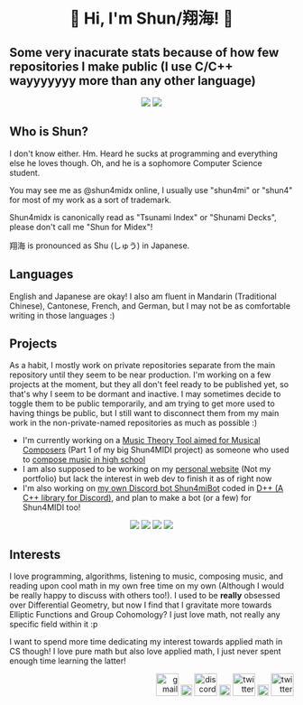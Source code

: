 <h1 align="center"><b> 🌠 Hi, I'm Shun/翔海! 🌠 </b></h1>
<h2><b>Some very inacurate stats because of how few repositories I make public (I use C/C++ wayyyyyyy more than any other language)</b></h2>
<p align="center">
  <a href="https://github.com/shun4midx"><img src="https://shun4midx.vercel.app/api/top-langs?username=shun4midx&show_icons=true&locale=en&layout=compact&border_color=ff73e8&title_color=ff73e8&bg_color=110e45&text_color=94b1ff&custom_title=Shun's%20Language%20Stats"/></a>
  <a href="https://github.com/shun4midx"><img src="https://shun4midx.vercel.app/api/top-langs?username=shun4midx&show_icons=true&locale=ja&layout=compact&border_color=ff73e8&title_color=ff73e8&bg_color=110e45&text_color=94b1ff&custom_title=翔海が最もよく使う言語"/></a>
</p>

## Who is Shun?
I don't know either. Hm. Heard he sucks at programming and everything else he loves though. Oh, and he is a sophomore Computer Science student.

You may see me as @shun4midx online, I usually use "shun4mi" or "shun4" for most of my work as a sort of trademark.

Shun4midx is canonically read as "Tsunami Index" or "Shunami Decks", please don't call me "Shun for Midex"!

翔海 is pronounced as Shu (しゅう) in Japanese.

## Languages
English and Japanese are okay! I also am fluent in Mandarin (Traditional Chinese), Cantonese, French, and German, but I may not be as comfortable writing in those languages :)

## Projects
As a habit, I mostly work on private repositories separate from the main repository until they seem to be near production. I'm working on a few projects at the moment, but they all don't feel ready to be published yet, so that's why I seem to be dormant and inactive. I may sometimes decide to toggle them to be public temporarily, and am trying to get more used to having things be public, but I still want to disconnect them from my main work in the non-private-named repositories as much as possible :)
 - I'm currently working on a [Music Theory Tool aimed for Musical Composers](https://github.com/shun4midx/Shun4MIDI-Music-Theory-Tool) (Part 1 of my big Shun4MIDI project) as someone who used to [compose music in high school](https://youtu.be/fNU0zx5wI3Q)
 - I am also supposed to be working on my [personal website](https://github.com/shun4midx/Private-shun4midx-website) (Not my portfolio) but lack the interest in web dev to finish it as of right now
 - I'm also working on [my own Discord bot Shun4miBot](https://github.com/shun4midx/Shun4miBot) coded in [D++ (A C++ library for Discord)](https://dpp.dev/), and plan to make a bot (or a few) for Shun4MIDI too!

<p align="center">
  <a href="https://github.com/shun4midx/Shun4MIDI-Music-Theory-Tool"><img src="https://shun4midx.vercel.app/api/pin/?username=shun4midx&repo=Shun4MIDI-Music-Theory-Tool&layout=compact&border_color=ff73e8&title_color=ff73e8&bg_color=110e45&text_color=94b1ff"></a>
  <a href="https://github.com/shun4midx/Shun4miBot"><img src="https://shun4midx.vercel.app/api/pin/?username=shun4midx&repo=Shun4miBot&layout=compact&border_color=ff73e8&title_color=ff73e8&bg_color=110e45&text_color=94b1ff"></a>
  <a href="https://github.com/shun4midx/Pink-Purple-Blue-VSCode-Theme"><img src="https://shun4midx.vercel.app/api/pin/?username=shun4midx&repo=Pink-Purple-Blue-VSCode-Theme&layout=compact&border_color=ff73e8&title_color=ff73e8&bg_color=110e45&text_color=94b1ff"></a>
  <a href="https://github.com/shun4midx/Private-shun4midx-website"><img src="https://shun4midx.vercel.app/api/pin/?username=shun4midx&repo=Private-shun4midx-website&layout=compact&border_color=ff73e8&title_color=ff73e8&bg_color=110e45&text_color=94b1ff"></a>
</p>

## Interests
I love programming, algorithms, listening to music, composing music, and reading upon cool math in my own free time on my own (Although I would be really happy to discuss with others too!). I used to be **really** obsessed over Differential Geometry, but now I find that I gravitate more towards Elliptic Functions and Group Cohomology? I just love math, not really any specific field within it :p

I want to spend more time dedicating my interest towards applied math in CS though! I love pure math but also love applied math, I just never spent enough time learning the latter!

<p align="right">
  <a href="mailto:shun4midx@gmail.com"><img src="https://static.vecteezy.com/system/resources/previews/022/484/516/non_2x/google-mail-gmail-icon-logo-symbol-free-png.png" alt="gmail" width="40" height="40"/></a>
  <img src="https://upload.wikimedia.org/wikipedia/commons/2/24/Transparent_Square_Tiles_Texture.png" alt="space" width="20"/>
  <a href="https://discordapp.com/users/1278670248517828650"><img src="https://uxwing.com/wp-content/themes/uxwing/download/brands-and-social-media/discord-square-color-icon.png" alt="discord" width="40" height="40"/></a>
  <img src="https://upload.wikimedia.org/wikipedia/commons/2/24/Transparent_Square_Tiles_Texture.png" alt="space" width="20"/>
  <a href="http://x.com/shun4midi_en"><img src="https://upload.wikimedia.org/wikipedia/commons/5/5a/X_icon_2.svg" alt="twitter" width="40" height="40"/></a>
  <img src="https://upload.wikimedia.org/wikipedia/commons/2/24/Transparent_Square_Tiles_Texture.png" alt="space" width="20"/>
  <a href="http://instagram.com/shun4midi_en"><img src="https://cdn4.iconfinder.com/data/icons/social-messaging-ui-color-shapes-2-free/128/social-instagram-new-square2-512.png" alt="twitter" width="40" height="40"/></a>
</p>

